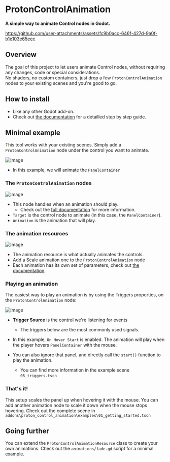 # ProtonControlAnimation

**A simple way to animate Control nodes in Godot.**

https://github.com/user-attachments/assets/fc9b0acc-646f-427d-9a0f-b1e103e65eec


## Overview

The goal of this project to let users animate Control nodes, without requiring any changes, code or special considerations.  
No shaders, no custom containers, just drop a few `ProtonControlAnimation` nodes to your existing scenes and you're good to go.

## How to install

+ Like any other Godot add-on.
+ Check out [the documentation](https://hungryproton.github.io/proton_control_animation/installation.html) for a detailled step by step guide.

## Minimal example

This tool works with your existing scenes.
Simply add a `ProtonControlAnimation` node under the control you want to animate.

![image](https://github.com/user-attachments/assets/49353f18-62aa-46f1-9cef-5e12cf87b588)

  - In this example, we will animate the `PanelContainer`

### The `ProtonControlAnimation` nodes

![image](https://github.com/user-attachments/assets/f7f9cca6-fb65-4963-adba-82863a0470a7)

+ This node handles when an animation should play.
  - Check out the [full documentation](https://hungryproton.github.io/proton_control_animation/reference/animation_node.html) for more information.
+ `Target` is the control node to animate (in this case, the `PanelContainer`).
+ `Animation` is the animation that will play.
 
### The animation resources

![image](https://github.com/user-attachments/assets/8798e88a-5fd3-4a18-8350-275c02ba2fa6)

+ The animation resource is what actually animates the controls.
+ Add a Scale animation one to the `ProtonControlAnimation` node
+ Each animation has its own set of parameters, check out [the documentation](https://hungryproton.github.io/proton_control_animation/reference/reference.html).

### Playing an animation

The easiest way to play an animation is by using the Triggers properties, on the `ProtonControlAnimation` node:

![image](https://github.com/user-attachments/assets/ce1ed35c-9ea5-455f-a068-337b2b742aaa)

+ **Trigger Source** is the control we're listening for events
  - The triggers below are the most commonly used signals.
+ In this example, `On Hover Start` is enabled. The animation will play when the player hovers `PanelContainer` with the mouse.

+ You can also ignore that panel, and directly call the `start()` function to play the animation.
  - You can find more information in the example scene `05_triggers.tscn`

### That's it!

This setup scales the panel up when hovering it with the mouse.
You can add another animation node to scale it down when the mouse stops hovering.
Check out the complete scene in `addons\proton_control_animation\examples\01_getting_started.tscn`

## Going further

You can extend the `ProtonControlAnimationResource` class to create your own animations. Check out the `animations/fade.gd` script for a minimal example.
